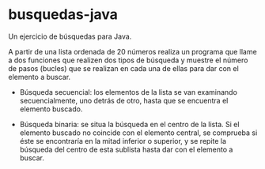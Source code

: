 # busquedas-java
Un ejercicio de búsquedas para Java.

 A partir de una lista ordenada de 20 números realiza un programa que llame a dos funciones que realizen dos tipos de búsqueda y muestre el número de pasos (bucles) que se realizan en cada una de ellas para dar con el elemento a buscar.
 
 - Búsqueda secuencial: los elementos de la lista se van examinando secuencialmente, uno detrás de otro, hasta que se encuentra el elemento buscado.
 
 - Búsqueda binaria: se situa la búsqueda en el centro de la lista. Si el elemento buscado no coincide con el elemento central, se comprueba si éste se encontraría en la mitad inferior o superior, y se repite la búsqueda del centro de esta sublista hasta dar con el elemento a buscar.
